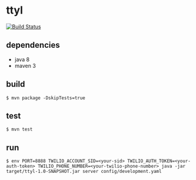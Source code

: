 # ttyl
[![Build Status](https://travis-ci.org/willsalz/ttyl.svg?branch=master)](https://travis-ci.org/willsalz/ttyl)

## dependencies
- java 8
- maven 3

## build
```lang=bash
$ mvn package -DskipTests=true
```

## test
```lang=bash
$ mvn test
```

## run
```lang=bash
$ env PORT=8888 TWILIO_ACCOUNT_SID=<your-sid> TWILIO_AUTH_TOKEN=<your-auth-token> TWILIO_PHONE_NUMBER=<your-twilio-phone-number> java -jar target/ttyl-1.0-SNAPSHOT.jar server config/development.yaml
```

